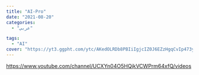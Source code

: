 ```yaml
---
title: "AI-Pro"
date: "2021-08-20"
categories:
  - "عربي"

tags:
  - "AI"
cover: "https://yt3.ggpht.com/ytc/AKedOLRDb8PBIiIgjcIZ0J6EZzHgqCvIp473yRoxww=s176-c-k-c0x00ffffff-no-rj"
---
```


https://www.youtube.com/channel/UCXYn04O5HQjkVCWPrm64xfQ/videos
